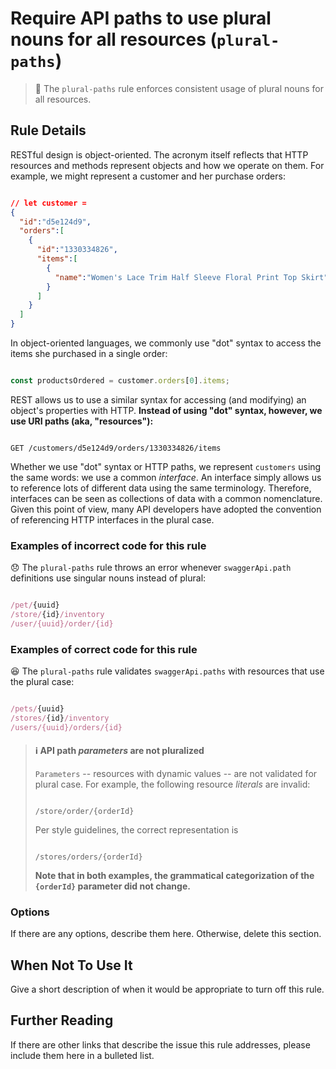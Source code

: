 # Require API paths to use plural nouns for all resources (`plural-paths`)

> :red_circle: The `plural-paths` rule enforces consistent usage of plural nouns for all resources.


## Rule Details

RESTful design is object-oriented. The acronym itself reflects that HTTP resources and methods represent objects and how we operate on them. For example, we might represent a customer and her purchase orders:

```json

// let customer =
{
  "id":"d5e124d9",
  "orders":[
    {
      "id":"1330334826",
      "items":[
        {
          "name":"Women's Lace Trim Half Sleeve Floral Print Top Skirt"
        }
      ]
    }
  ]
}
```

In object-oriented languages, we commonly use "dot" syntax to access the items she purchased in a single order:

```javascript

const productsOrdered = customer.orders[0].items;
```

REST allows us to use a similar syntax for accessing (and modifying) an object's properties with HTTP. **Instead of using "dot" syntax, however, we use URI paths (aka, "resources"):**

```shell

GET /customers/d5e124d9/orders/1330334826/items
```

Whether we use "dot" syntax or HTTP paths, we represent `customers` using the same words: we use a common _interface_. An interface simply allows us to reference lots of different data using the same terminology. Therefore, interfaces can be seen as collections of data with a common nomenclature. Given this point of view, many API developers have adopted the convention of referencing HTTP interfaces in the plural case.

### Examples of **incorrect** code for this rule

:disappointed: The `plural-paths` rule throws an error whenever `swaggerApi.path` definitions use singular nouns instead of plural:

```js

/pet/{uuid}
/store/{id}/inventory
/user/{uuid}/order/{id}

```

### Examples of **correct** code for this rule

:satisfied: The `plural-paths` rule validates `swaggerApi.paths` with resources that use the plural case:

```js

/pets/{uuid}
/stores/{id}/inventory
/users/{uuid}/orders/{id}

```

> #### :information_source: API path _parameters_ are not pluralized
>
> `Parameters` -- resources with dynamic values -- are not validated for plural case. For example, the following resource _literals_ are invalid:
> ```
>
> /store/order/{orderId}
> ```
> Per style guidelines, the correct representation is
> ```
>
> /stores/orders/{orderId}
> ```
> **Note that in both examples, the grammatical categorization of the  `{orderId}` parameter did not change.**


### Options

If there are any options, describe them here. Otherwise, delete this section.

## When Not To Use It

Give a short description of when it would be appropriate to turn off this rule.

## Further Reading

If there are other links that describe the issue this rule addresses, please include them here in a bulleted list.
